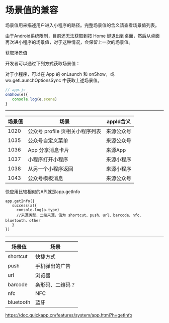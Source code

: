 # 场景值的兼容

场景值用来描述用户进入小程序的路径。完整场景值的含义请查看场景值列表。

由于Android系统限制，目前还无法获取到按 Home 键退出到桌面，然后从桌面再次进小程序的场景值，对于这种情况，会保留上一次的场景值。

获取场景值

开发者可以通过下列方式获取场景值：

对于小程序，可以在 App 的 onLaunch 和 onShow，或wx.getLaunchOptionsSync 中获取上述场景值。

```javascript
// app.js
onShow(e){
   console.log(e.scene)
}
```
-----------------
| 场景值 | 场景                            | appId含义  |
|--------|---------------------------------|------------|
| 1020   | 公众号 profile 页相关小程序列表 | 来源公众号 |
| 1035   | 公众号自定义菜单                | 来源公众号 |
| 1036   | App 分享消息卡片                | 来源App    |
| 1037   | 小程序打开小程序                | 来源小程序 |
| 1038   | 从另一个小程序返回              | 来源小程序 |
| 1043   | 公众号模板消息                  | 来源公众号 |

快应用比较相似的API就是app.getInfo

```
app.getInfo({
   success(a){
     console.log(a.type) 
     //来源类型，二级来源，值为 shortcut、push、url、barcode、nfc、bluetooth、other
   }
})
```

-----------------
| 场景值    | 场景             |
|-----------|------------------|
| shortcut  | 快捷方式         |
| push      | 手机弹出的广告   |
| url       | 浏览器           |
| barcode   | 条形码、二维码？ |
| nfc       | NFC              |
| bluetooth | 蓝牙             |

https://doc.quickapp.cn/features/system/app.html?h=getInfo